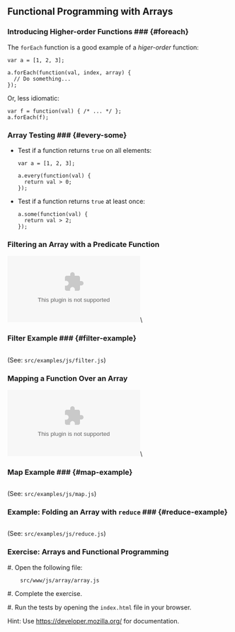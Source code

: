 ## Functional Programming with Arrays

### Introducing Higher-order Functions ### {#foreach}

The `forEach` function is a good example of a *higer-order*
function:

~~~ {.javascript}
var a = [1, 2, 3];

a.forEach(function(val, index, array) {
  // Do something...
});
~~~

Or, less idiomatic:

~~~ {.javascript}
var f = function(val) { /* ... */ };
a.forEach(f);
~~~

### Array Testing ### {#every-some}

  - Test if a function returns `true` on all elements:

    ~~~ {.javascript}
    var a = [1, 2, 3];

    a.every(function(val) {
      return val > 0;
    });
    ~~~

  - Test if a function returns `true` at least once:

    ~~~ {.javascript}
    a.some(function(val) {
      return val > 2;
    });
    ~~~

### Filtering an Array with a Predicate Function ###

![](../../../diagrams/js/filter.dot)\
<!-- Placeholder -->

### Filter Example ### {#filter-example}

~~~ {.javascript insert="../../../src/examples/js/filter.js" token="simple"}
~~~

(See: `src/examples/js/filter.js`)

### Mapping a Function Over an Array

![](../../../diagrams/js/map.dot)\
<!-- Placeholder -->

### Map Example ### {#map-example}

~~~ {.javascript insert="../../../src/examples/js/map.js" token="simple"}
~~~

(See: `src/examples/js/map.js`)

### Example: Folding an Array with `reduce` ### {#reduce-example}

~~~ {.javascript insert="../../../src/examples/js/reduce.js" token="sum"}
~~~

(See: `src/examples/js/reduce.js`)

### Exercise: Arrays and Functional Programming

  #. Open the following file:

        src/www/js/array/array.js

  #. Complete the exercise.

  #. Run the tests by opening the `index.html` file in your browser.

Hint: Use <https://developer.mozilla.org/> for documentation.
